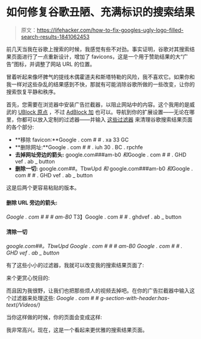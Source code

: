 # 如何修复谷歌丑陋、充满标识的搜索结果

> 原文：<https://lifehacker.com/how-to-fix-googles-ugly-logo-filled-search-results-1841062453>

前几天当我在谷歌上搜索的时候，我感觉有些不对劲。事实证明，谷歌对其搜索结果页面进行了一点重新设计，增加了 favicons，这是一个用于赞助结果的大“广告”图标，并调整了网站 URL 的位置。



冒着听起来像坏脾气的提线木偶霍道夫和斯塔特勒的风险，我不喜欢它。如果你和我一样对这些杂乱的结果感到不快，那就有可能消除谷歌所做的一些改变，让你的搜索恢复平静和秩序。

首先，您需要在浏览器中安装广告拦截器，以阻止网站中的内容。这个我用的是威武的 [UBlock 原点](https://github.com/gorhill/uBlock) ，不过 [AdBlock 加](https://adblockplus.org/) 也可以。导航到你的扩展设置——无论在哪里，你都可以放入定制的过滤器——并输入 [这些过滤器](https://support.google.com/websearch/thread/16131099?hl=en&msgid=25784939) 来清理谷歌搜索结果页面的各个部分:

*   **移除 favicon:**Google . com # # . xa 33 GC
*   **删除网址:**Google . com # # . iuh 30 . BC . rpchfe
*   **去掉网址旁边的箭头:** google.com###am-b0 *和*Google . com # # . GHD vef . ab _ button
*   **删除一切:** google.com##。TbwUpd *和* google.com###am-b0 *和*Google . com # # . GHD vef . ab _ button

这是后两个更容易粘贴的版本。

#### **删除 URL 旁边的箭头:**

*Google . com # # # am-B0*
T3】Google . com # # . ghdvef . ab _ button

#### **清除一切**

*google.com##。TbwUpd*
*Google . com # # # am-B0*
*Google . com # # . GHD vef . ab _ button*

有了这些小小的过滤器，我就可以改变我的搜索结果页面了:

来个更赏心悦目的:

而且因为我很野，让我们也把那些烦人的视频去掉吧。在你的广告拦截器中输入这个过滤器来处理这些:
*Google . com # # g-section-with-header:has-text(/Videos/)*

当你这样做的时候，你的页面会变成这样:

我非常高兴。现在，这是一个看起来更优雅的搜索结果页面。